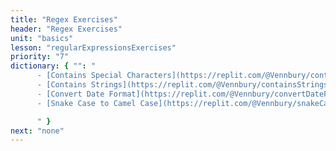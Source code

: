 ```yaml
---
title: "Regex Exercises"
header: "Regex Exercises"
unit: "basics"
lesson: "regularExpressionsExercises"
priority: "7"
dictionary: { "": "
      - [Contains Special Characters](https://replit.com/@Vennbury/containsSpecialCharacters#main.py)\n
      - [Contains Strings](https://replit.com/@Vennbury/containsStrings#main.py)\n
      - [Convert Date Format](https://replit.com/@Vennbury/convertDateFormat#main.py)\n
      - [Snake Case to Camel Case](https://replit.com/@Vennbury/snakeCaseToCamelCase#main.py)

      " }
next: "none"
---
```

